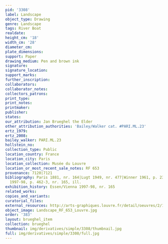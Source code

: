 ```yaml
---
pid: '3308'
label: Landscape
object_type: Drawing
genre: Landscape
tags: River Boat
realdate: 
height_cm: '18'
width_cm: '28'
diameter_cm: 
plate_dimensions: 
support: Paper
drawing_medium: Pen and brown ink
signature: 
signature_location: 
support_marks: 
further_inscription: 
collaborators: 
collaborator_notes: 
collectors_patrons: 
print_type: 
print_notes: 
printmaker: 
publisher: 
states: 
our_attribution: Jan Brueghel the Elder
other_attribution_authorities: 'Bailey/Walker cat. #PARI.ML.23'
ertz_1979: 
ertz_2008: 
bailey_walker: PARI.ML.23
hollstein_no: 
collection_type: Public
location_country: France
location_city: Paris
location_collection: Musée du Louvre
location_or_most_recent_sale_notes: RF 653
provenance: 7120|7121
bibliography: Paris 1881, nr. 164|Lugt 1949, nr. 477|Winner 1961, p. 231|Essen/Vienna
  1997-98, p. 462-3, nr. 165, ill.
exhibition_history: Essen/Vienna 1997-98, nr. 165
related_works: 
copies_and_variants: 
curatorial_files: 
external_resources: http://arts-graphiques.louvre.fr/detail/oeuvres/2/112234-Paysage
object_image: Landscape_RF_653_Louvre.jpg
order: '383'
layout: brueghel_item
collection: brueghel
thumbnail: img/derivatives/simple/3308/thumbnail.jpg
full: img/derivatives/simple/3308/full.jpg
---
```

